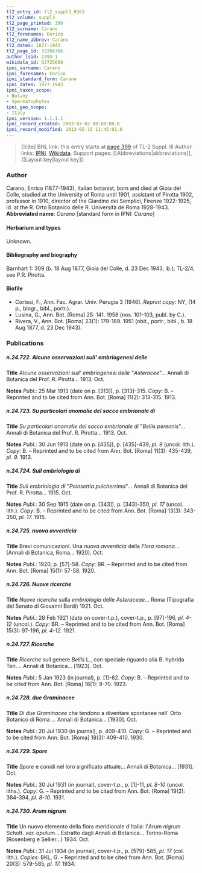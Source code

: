 ```yaml
---
tl2_entry_id: tl2_suppl3_0363
tl2_volume: suppl3
tl2_page_printed: 399
tl2_surname: Carano
tl2_forenames: Enrico
tl2_name_abbrev: Carano
tl2_dates: 1877-1943
tl2_page_id: 33266706
author_lsid: 1393-1
wikidata_id: Q3725660
ipni_surname: Carano
ipni_forenames: Enrico
ipni_standard_form: Carano
ipni_dates: 1877-1943
ipni_taxon_scope: 
- Botany
- Spermatophytes
ipni_geo_scope: 
- Italy
ipni_version: 1.1.1.1
ipni_record_created: 2003-07-02 00:00:00.0
ipni_record_modified: 2013-05-15 11:45:01.0
---
```


> [!cite] BHL link: this entry starts at [page 399](https://www.biodiversitylibrary.org/page/33266706) of TL-2 Suppl. III
> Author links: [IPNI](https://www.ipni.org/a/1393-1), [Wikidata](https://www.wikidata.org/wiki/Q3725660). Support pages: [[Abbreviations|abbreviations]], [[Layout key|layout key]]

### Author

Carano, Enrico (1877-1943), Italian botanist, born and died at Gioia del Colle, studied at the University of Roma until 1901, assistant of Pirotta 1902, professor in 1910, director of the Giardino dei Semplici, Firenze 1922-1925, id. at the R. Orto Botanico delle R. Università de Roma 1928-1943. 
**Abbreviated name**: *Carano* \[standard form in IPNI: *Carano*\]

#### Herbarium and types

Unknown.

#### Bibliography and biography

Barnhart 1: 309 (b. 18 Aug 1877, Gioia del Colle, d. 23 Dec 1943, ib.); TL-2/4, see P.R. Pirotta.

#### Biofile

- Cortesi, F., Ann. Fac. Agrar. Univ. Perugia 3 (1946). *Reprint copy*: NY, (14 p., biogr., bibl., portr.).
- Lusina, G., Ann. Bot. \[Roma\] 25: 141. 1958 (nos. 101-103, publ. by C.).
- Rivera, V., Ann. Bot. \[Roma\] 23(1): 179-189. 1951 (obit., portr., bibl., b. 18 Aug 1877, d. 23 Dec 1943).

### Publications

##### n.24.722. Alcune osservazioni sull' embriogenesi delle

**Title**
*Alcune osservazioni sull' embriogenesi delle* "*Asteracee*"... Annali di Botanica del Prof. R. Pirotta... 1913. Oct.

**Notes**
*Publ*.: 25 Mar 1913 (date on p. \[313\]), p. \[313\]-315. *Copy*: B. – Reprinted and to be cited from Ann. Bot. \[Roma\] 11(2): 313-315. 1913.

##### n.24.723. Su particolari anomalie del sacco embrionale di

**Title**
*Su particolari anomalie del sacco embrionale di* "*Bellis perennis*"... Annali di Botanica del Prof. R. Pirotta... 1913. Oct.

**Notes**
*Publ*.: 30 Jun 1913 (date on p. \[435\]), p. \[435\]-439, *pl. 9* (uncol. lith.). *Copy*: B. – Reprinted and to be cited from Ann. Bot. \[Roma\] 11(3): 435-439, *pl. 9.* 1913.

##### n.24.724. Sull embriologia di

**Title**
*Sull embriologia di* "*Poinsettia pulcherrima*"... Annali di Botanica del Prof. R. Pirotta... 1915. Oct.

**Notes**
*Publ*.: 30 Sep 1915 (date on p. \[343\]), p. \[343\]-350, *pl. 17* (uncol. lith.). *Copy*: B. – Reprinted and to be cited from Ann. Bot. \[Roma\] 13(3): 343-350, *pl. 17.* 1915.

##### n.24.725. nuova avventicia

**Title**
Brevi comunicazioni. Una *nuova avventicia* della *Flora romana*... \[Annali di Botanica, Roma... 1920\]. Oct.

**Notes**
*Publ*.: 1920, p. \[57\]-58. *Copy*: BR. – Reprinted and to be cited from Ann. Bot. \[Roma\] 15(1): 57-58. 1920.

##### n.24.726. Nuove ricerche

**Title**
*Nuove ricerche* sulla *embriologia* delle *Asteraceae*... Roma (Tipografia del Senato di Giovanni Bardi) 1921. Oct.

**Notes**
*Publ*.: 28 Feb 1921 (date on cover-t.p.), cover-t.p., p. \[97\]-196, *pl. 4-12* (uncol.). *Copy*: BR.  – Reprinted and to be cited from Ann. Bot. \[Roma\] 15(3): 97-196, *pl. 4-12.* 1921.

##### n.24.727. Ricerche

**Title**
*Ricerche* sull genere *Bellis* L., con speciale riguardo alla B. hybrida Ten.... Annali di Botanica... \[1923\]. Oct.

**Notes**
*Publ*.: 5 Jan 1923 (in journal), p. \[1\]-62. *Copy*: B. – Reprinted and to be cited from Ann. Bot. \[Roma\] 16(1): 9-70. 1923.

##### n.24.728. due Graminacee

**Title**
Di *due Graminacee* che tendono a diventare spontanee nell' Orto Botanico di Roma ... Annali di Botanica... \[1930\]. Oct.

**Notes**
*Publ*.: 20 Jul 1930 (in journal), p. 409-410. *Copy*: G. – Reprinted and to be cited from Ann. Bot. \[Roma\] 18(3): 409-410. 1930.

##### n.24.729. Spore

**Title**
*Spore* e conidi nel loro significato attuale... Annali di Botanica... \[1931\]. Oct.

**Notes**
*Publ*.: 30 Jul 1931 (in journal), cover-t.p., p. \[1\]-11, *pl. 8-10* (uncol. liths.). *Copy*: G. – Reprinted and to be cited from Ann. Bot. \[Roma\] 19(2): 384-394, *pl. 8-10.* 1931.

##### n.24.730. Arum nigrum

**Title**
Un nuovo elemento della flora meridionale d'Italia: l'*Arum nigrum* Schott. *var. apulum*... Estratto dagli Annali di Botanica... Torino-Roma (Rosenberg e Sellier...) 1934. Oct.

**Notes**
*Publ*.: 31 Jul 1934 (in journal), cover-t.p., p. \[579\]-585, *pl. 17* (col. lith.). *Copies*: BKL, G.  – Reprinted and to be cited from Ann. Bot. \[Roma\] 20(3): 579-585, *pl. 17.* 1934.

